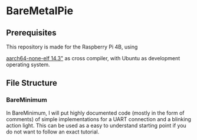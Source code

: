 # BareMetalPie

## Prerequisites
This repository is made for the Raspberry Pi 4B, using

<a href="https://developer.arm.com/downloads/-/arm-gnu-toolchain-downloads">aarch64-none-elf 14.3"</a>  as cross compiler, with Ubuntu as development operating system.

## File Structure
### BareMinimum
In BareMinimum, I will put highly documented code (mostly in the form of comments) of simple implementations for a UART connection and a blinking action light. This can be used as a easy to understand starting point if you do not want to follow an exact tutorial. 